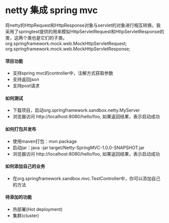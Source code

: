 # netty 集成 spring mvc

将netty的HttpRequest和HttpResponse对象与servlet的对象进行相互转换。我采用了springtest提供的用来模拟HttpServletRequest和HttpServletResponse的类，这两个类也是它们的子类。
org.springframework.mock.web.MockHttpServletRequest;
org.springframework.mock.web.MockHttpServletResponse;

#### 项目功能

- 支持spring mvc的controller中，注解方式获取参数
- 支持返回json
- 支持post请求

#### 如何测试

- 下载项目，启动org.springframework.sandbox.netty.MyServer
- 浏览器访问 http://localhost:8080/hello/foo, 如果返回结果，表示启动成功

#### 如何打包并发布

- 使用maven打包：mvn package
- 启动jar：java -jar target/Netty-SpringMVC-1.0.0-SNAPSHOT.jar
- 浏览器访问 http://localhost:8080/hello/foo, 如果返回结果，表示启动成功

#### 如何添加自己的业务

- 在org.springframework.sandbox.mvc.TestController中，你可以添加自己的方法

#### 待添加的功能

- 热部署(Hot deployment)
- 集群(cluster)